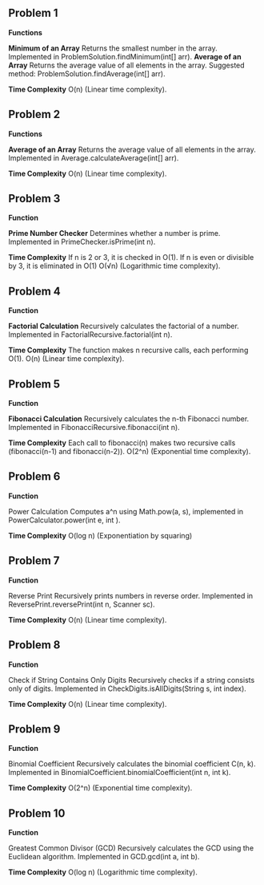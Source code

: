 ## Problem 1
**Functions**

**Minimum of an Array**
Returns the smallest number in the array.
Implemented in ProblemSolution.findMinimum(int[] arr).
**Average of an Array**
Returns the average value of all elements in the array.
Suggested method: ProblemSolution.findAverage(int[] arr).

**Time Complexity** 
O(n) (Linear time complexity).


## Problem 2
**Functions**

**Average of an Array**
Returns the average value of all elements in the array.
Implemented in Average.calculateAverage(int[] arr).

**Time Complexity**
O(n) (Linear time complexity).

## Problem 3
**Function**

**Prime Number Checker**
Determines whether a number is prime.
Implemented in PrimeChecker.isPrime(int n).

**Time Complexity**
If n is 2 or 3, it is checked in O(1).
If n is even or divisible by 3, it is eliminated in O(1)
O(√n) (Logarithmic time complexity).

## Problem 4
**Function**

**Factorial Calculation**
Recursively calculates the factorial of a number.
Implemented in FactorialRecursive.factorial(int n).

**Time Complexity**
The function makes n recursive calls, each performing O(1).
O(n) (Linear time complexity).

## Problem 5
**Function**

**Fibonacci Calculation**
Recursively calculates the n-th Fibonacci number.
Implemented in FibonacciRecursive.fibonacci(int n).

**Time Complexity**
Each call to fibonacci(n) makes two recursive calls (fibonacci(n-1) and fibonacci(n-2)).
 O(2^n) (Exponential time complexity).

## Problem 6
**Function**

Power Calculation
Computes a^n using Math.pow(a, s), implemented in PowerCalculator.power(int e, int ).

**Time Complexity**
O(log n) (Exponentiation by squaring)


## Problem 7
**Function**

Reverse Print
Recursively prints numbers in reverse order.
Implemented in ReversePrint.reversePrint(int n, Scanner sc).

**Time Complexity**
O(n) (Linear time complexity).

## Problem 8
**Function**

Check if String Contains Only Digits
Recursively checks if a string consists only of digits.
Implemented in CheckDigits.isAllDigits(String s, int index).

**Time Complexity**
O(n) (Linear time complexity).

## Problem 9
**Function**

Binomial Coefficient
Recursively calculates the binomial coefficient C(n, k).
Implemented in BinomialCoefficient.binomialCoefficient(int n, int k).

**Time Complexity**
O(2^n) (Exponential time complexity).

## Problem 10
**Function**

Greatest Common Divisor (GCD)
Recursively calculates the GCD using the Euclidean algorithm.
Implemented in GCD.gcd(int a, int b).

**Time Complexity**
O(log n) (Logarithmic time complexity).